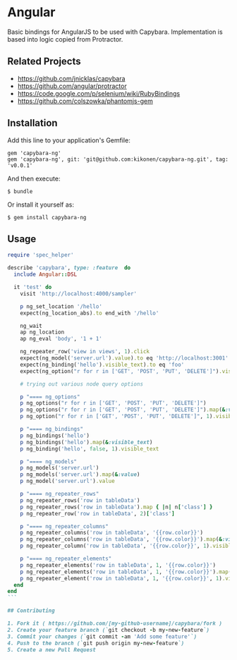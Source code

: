 # Angular

Basic bindings for AngularJS to be used with Capybara. Implementation is based into
logic copied from Protractor.

## Related Projects

- https://github.com/jnicklas/capybara
- https://github.com/angular/protractor
- https://code.google.com/p/selenium/wiki/RubyBindings
- https://github.com/colszowka/phantomjs-gem

## Installation

Add this line to your application's Gemfile:

    gem 'capybara-ng'
    gem 'capybara-ng', git: 'git@github.com:kikonen/capybara-ng.git', tag: 'v0.0.1'

And then execute:

    $ bundle

Or install it yourself as:

    $ gem install capybara-ng

## Usage

````ruby
require 'spec_helper'

describe 'capybara', type: :feature  do
  include Angular::DSL

  it 'test' do
    visit 'http://localhost:4000/sampler'

    p ng_set_location '/hello'
    expect(ng_location_abs).to end_with '/hello'

    ng_wait
    ap ng_location
    ap ng_eval 'body', '1 + 1'

    ng_repeater_row('view in views', 1).click
    expect(ng_model('server.url').value).to eq 'http://localhost:3001'
    expect(ng_binding('hello').visible_text).to eq 'foo'
    expect(ng_option("r for r in ['GET', 'POST', 'PUT', 'DELETE']").visible_text).to eq 'GET'

    # trying out various node query options

    p "==== ng_options"
    p ng_options("r for r in ['GET', 'POST', 'PUT', 'DELETE']")
    p ng_options("r for r in ['GET', 'POST', 'PUT', 'DELETE']").map(&:visible_text)
    p ng_option("r for r in ['GET', 'POST', 'PUT', 'DELETE']", 1).visible_text

    p "==== ng_bindings"
    p ng_bindings('hello')
    p ng_bindings('hello').map(&:visible_text)
    p ng_binding('hello', false, 1).visible_text

    p "==== ng_models"
    p ng_models('server.url')
    p ng_models('server.url').map(&:value)
    p ng_model('server.url').value

    p "==== ng_repeater_rows"
    p ng_repeater_rows('row in tableData')
    p ng_repeater_rows('row in tableData').map { |n| n['class'] }
    p ng_repeater_row('row in tableData', 2)['class']

    p "==== ng_repeater_columns"
    p ng_repeater_columns('row in tableData', '{{row.color}}')
    p ng_repeater_columns('row in tableData', '{{row.color}}').map(&:visible_text)
    p ng_repeater_column('row in tableData', '{{row.color}}', 1).visible_text

    p "==== ng_repeater_elements"
    p ng_repeater_elements('row in tableData', 1, '{{row.color}}')
    p ng_repeater_elements('row in tableData', 1, '{{row.color}}').map(&:visible_text)
    p ng_repeater_element('row in tableData', 1, '{{row.color}}', 1).visible_text
  end
end
```

## Contributing

1. Fork it ( https://github.com/[my-github-username]/capybara/fork )
2. Create your feature branch (`git checkout -b my-new-feature`)
3. Commit your changes (`git commit -am 'Add some feature'`)
4. Push to the branch (`git push origin my-new-feature`)
5. Create a new Pull Request
